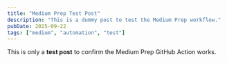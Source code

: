 ```yaml
---
title: "Medium Prep Test Post"
description: "This is a dummy post to test the Medium Prep workflow."
pubDate: 2025-09-22
tags: ["medium", "automation", "test"]
---
```


This is only a **test post** to confirm the Medium Prep GitHub Action works.
